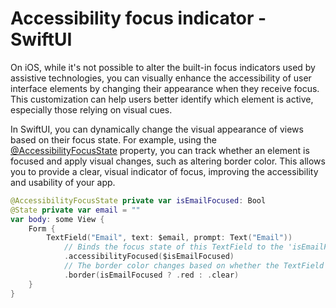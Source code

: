 # Accessibility focus indicator - SwiftUI

On iOS, while it's not possible to alter the built-in focus indicators used by assistive technologies, you can visually enhance the accessibility of user interface elements by changing their appearance when they receive focus. This customization can help users better identify which element is active, especially those relying on visual cues.

In SwiftUI, you can dynamically change the visual appearance of views based on their focus state. For example, using the [@AccessibilityFocusState](https://developer.apple.com/documentation/swiftui/accessibilityfocusstate) property, you can track whether an element is focused and apply visual changes, such as altering border color. This allows you to provide a clear, visual indicator of focus, improving the accessibility and usability of your app.

```swift
@AccessibilityFocusState private var isEmailFocused: Bool
@State private var email = ""
var body: some View {
    Form {
        TextField("Email", text: $email, prompt: Text("Email"))
            // Binds the focus state of this TextField to the 'isEmailFocused' property.
            .accessibilityFocused($isEmailFocused)
            // The border color changes based on whether the TextField is focused:
            .border(isEmailFocused ? .red : .clear)
    }
}
```

